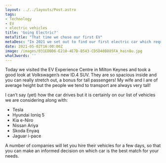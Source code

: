 ```yaml
---
layout: ../../layouts/Post.astro
tags:
- Technology
- EV
- electric vehicles
title: 'Going Electric?'
metaTitle: "That time we chose our first EV"
metaDesc: "In 2021 we set out to find our first electric car which required a lot of test drive bookings!"
date: 2021-05-02T16:00:00Z
image: /images/031EDBD6-E210-4E7D-B543-CD5D40B885FA_hain8u.jpg
what3words: ''
---
```

Today we visited the EV Experience Centre in Milton Keynes and took a good look at Volkswagen’s new ID.4 SUV. They are so spacious inside and you can really stretch out, a bonus for tall passengers! My wife and I are of average height but the people we tend to transport are always very tall!

I can’t say (yet) how the car drives but it is certainly on our list of vehicles we are considering along with:

* Tesla
* Hyundai Ioniq 5
* Kia e-Niro 
* Nissan Ariya 
* Skoda Enyaq
* Jaguar i-pace 

A number of companies will let you hire their vehicles for a few days, so that you can make an informed decision on which car is the best match for your needs.